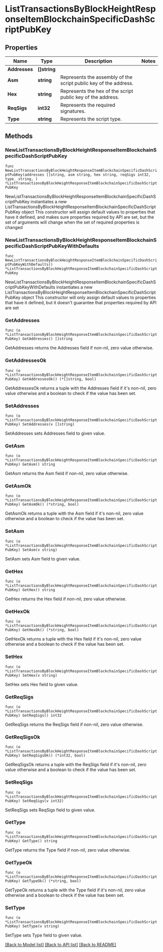 # ListTransactionsByBlockHeightResponseItemBlockchainSpecificDashScriptPubKey

## Properties

Name | Type | Description | Notes
------------ | ------------- | ------------- | -------------
**Addresses** | **[]string** |  | 
**Asm** | **string** | Represents the assembly of the script public key of the address. | 
**Hex** | **string** | Represents the hex of the script public key of the address. | 
**ReqSigs** | **int32** | Represents the required signatures. | 
**Type** | **string** | Represents the script type. | 

## Methods

### NewListTransactionsByBlockHeightResponseItemBlockchainSpecificDashScriptPubKey

`func NewListTransactionsByBlockHeightResponseItemBlockchainSpecificDashScriptPubKey(addresses []string, asm string, hex string, reqSigs int32, type_ string, ) *ListTransactionsByBlockHeightResponseItemBlockchainSpecificDashScriptPubKey`

NewListTransactionsByBlockHeightResponseItemBlockchainSpecificDashScriptPubKey instantiates a new ListTransactionsByBlockHeightResponseItemBlockchainSpecificDashScriptPubKey object
This constructor will assign default values to properties that have it defined,
and makes sure properties required by API are set, but the set of arguments
will change when the set of required properties is changed

### NewListTransactionsByBlockHeightResponseItemBlockchainSpecificDashScriptPubKeyWithDefaults

`func NewListTransactionsByBlockHeightResponseItemBlockchainSpecificDashScriptPubKeyWithDefaults() *ListTransactionsByBlockHeightResponseItemBlockchainSpecificDashScriptPubKey`

NewListTransactionsByBlockHeightResponseItemBlockchainSpecificDashScriptPubKeyWithDefaults instantiates a new ListTransactionsByBlockHeightResponseItemBlockchainSpecificDashScriptPubKey object
This constructor will only assign default values to properties that have it defined,
but it doesn't guarantee that properties required by API are set

### GetAddresses

`func (o *ListTransactionsByBlockHeightResponseItemBlockchainSpecificDashScriptPubKey) GetAddresses() []string`

GetAddresses returns the Addresses field if non-nil, zero value otherwise.

### GetAddressesOk

`func (o *ListTransactionsByBlockHeightResponseItemBlockchainSpecificDashScriptPubKey) GetAddressesOk() (*[]string, bool)`

GetAddressesOk returns a tuple with the Addresses field if it's non-nil, zero value otherwise
and a boolean to check if the value has been set.

### SetAddresses

`func (o *ListTransactionsByBlockHeightResponseItemBlockchainSpecificDashScriptPubKey) SetAddresses(v []string)`

SetAddresses sets Addresses field to given value.


### GetAsm

`func (o *ListTransactionsByBlockHeightResponseItemBlockchainSpecificDashScriptPubKey) GetAsm() string`

GetAsm returns the Asm field if non-nil, zero value otherwise.

### GetAsmOk

`func (o *ListTransactionsByBlockHeightResponseItemBlockchainSpecificDashScriptPubKey) GetAsmOk() (*string, bool)`

GetAsmOk returns a tuple with the Asm field if it's non-nil, zero value otherwise
and a boolean to check if the value has been set.

### SetAsm

`func (o *ListTransactionsByBlockHeightResponseItemBlockchainSpecificDashScriptPubKey) SetAsm(v string)`

SetAsm sets Asm field to given value.


### GetHex

`func (o *ListTransactionsByBlockHeightResponseItemBlockchainSpecificDashScriptPubKey) GetHex() string`

GetHex returns the Hex field if non-nil, zero value otherwise.

### GetHexOk

`func (o *ListTransactionsByBlockHeightResponseItemBlockchainSpecificDashScriptPubKey) GetHexOk() (*string, bool)`

GetHexOk returns a tuple with the Hex field if it's non-nil, zero value otherwise
and a boolean to check if the value has been set.

### SetHex

`func (o *ListTransactionsByBlockHeightResponseItemBlockchainSpecificDashScriptPubKey) SetHex(v string)`

SetHex sets Hex field to given value.


### GetReqSigs

`func (o *ListTransactionsByBlockHeightResponseItemBlockchainSpecificDashScriptPubKey) GetReqSigs() int32`

GetReqSigs returns the ReqSigs field if non-nil, zero value otherwise.

### GetReqSigsOk

`func (o *ListTransactionsByBlockHeightResponseItemBlockchainSpecificDashScriptPubKey) GetReqSigsOk() (*int32, bool)`

GetReqSigsOk returns a tuple with the ReqSigs field if it's non-nil, zero value otherwise
and a boolean to check if the value has been set.

### SetReqSigs

`func (o *ListTransactionsByBlockHeightResponseItemBlockchainSpecificDashScriptPubKey) SetReqSigs(v int32)`

SetReqSigs sets ReqSigs field to given value.


### GetType

`func (o *ListTransactionsByBlockHeightResponseItemBlockchainSpecificDashScriptPubKey) GetType() string`

GetType returns the Type field if non-nil, zero value otherwise.

### GetTypeOk

`func (o *ListTransactionsByBlockHeightResponseItemBlockchainSpecificDashScriptPubKey) GetTypeOk() (*string, bool)`

GetTypeOk returns a tuple with the Type field if it's non-nil, zero value otherwise
and a boolean to check if the value has been set.

### SetType

`func (o *ListTransactionsByBlockHeightResponseItemBlockchainSpecificDashScriptPubKey) SetType(v string)`

SetType sets Type field to given value.



[[Back to Model list]](../README.md#documentation-for-models) [[Back to API list]](../README.md#documentation-for-api-endpoints) [[Back to README]](../README.md)


